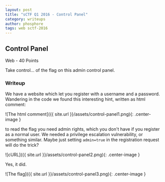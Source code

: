 ```yaml
---
layout: post
title: "sCTF Q1 2016 - Control Panel"
category: writeups
author: phosphore
tags: web sctf-2016
---
```


## Control Panel
Web - 40 Points

Take control... of the flag on this admin control panel.

### Writeup
We have a website which let you register with a username and a password. Wandering in the code we found this interesting hint, written as html comment:

![The html comment]({{ site.url }}/assets/control-panel1.png){: .center-image }

to read the flag you need admin rights, which you don't have if you register as a normal user. We needed a privilege escalation vulnerability, or something similar.
Maybe just setting `admin=true` in the registration request will do the trick?

![cURL]({{ site.url }}/assets/control-panel2.png){: .center-image }

Yes, it did.


![The flag]({{ site.url }}/assets/control-panel3.png){: .center-image }

